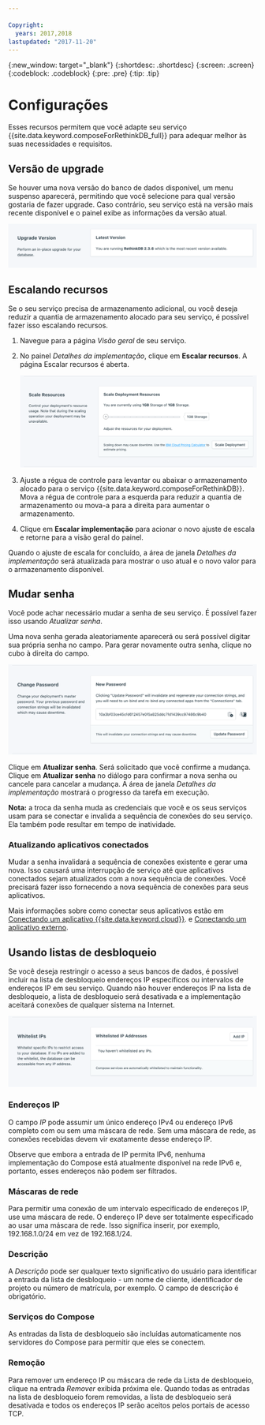 ```yaml
---

Copyright:
  years: 2017,2018
lastupdated: "2017-11-20"
---
```


{:new_window: target="_blank"}
{:shortdesc: .shortdesc}
{:screen: .screen}
{:codeblock: .codeblock}
{:pre: .pre}
{:tip: .tip}

# Configurações

Esses recursos permitem que você adapte seu serviço {{site.data.keyword.composeForRethinkDB_full}} para adequar melhor às suas necessidades e requisitos.


## Versão de upgrade

Se houver uma nova versão do banco de dados disponível, um menu suspenso aparecerá, permitindo que você selecione para qual versão gostaria de fazer upgrade. Caso contrário, seu serviço está na versão mais recente disponível e o painel exibe as informações da versão atual.

![The Version panel](./images/rethink-version-show.png "The Version panel")


## Escalando recursos

Se o seu serviço precisa de armazenamento adicional, ou você deseja reduzir a quantia de armazenamento alocado para seu serviço, é possível fazer isso escalando recursos.

1. Navegue para a página _Visão geral_ de seu serviço.
2. No painel _Detalhes da implementação_, clique em **Escalar recursos**. A página Escalar recursos é aberta.

    ![The Scale Resources page](./images/rethink-scale-show.png "The Scale Resources page")

3. Ajuste a régua de controle para levantar ou abaixar o armazenamento alocado para o serviço {{site.data.keyword.composeForRethinkDB}}. Mova a régua de controle para a esquerda para reduzir a quantia de armazenamento ou mova-a para a direita para aumentar o armazenamento.
4. Clique em **Escalar implementação** para acionar o novo ajuste de escala e retorne para a visão geral do painel. 

Quando o ajuste de escala for concluído, a área de janela _Detalhes da implementação_ será atualizada para mostrar o uso atual e o novo valor para o armazenamento disponível.


## Mudar senha

Você pode achar necessário mudar a senha de seu serviço. É possível fazer isso usando _Atualizar senha_. 

Uma nova senha gerada aleatoriamente aparecerá ou será possível digitar sua própria senha no campo. Para gerar novamente outra senha, clique no cubo à direita do campo. 
  
![Updating the RethinkDB password](./images/rethink-update-password.png "The automatic password generator")

Clique em **Atualizar senha**. Será solicitado que você confirme a mudança. Clique em **Atualizar senha** no diálogo para confirmar a nova senha ou cancele para cancelar a mudança. A área de janela _Detalhes da implementação_ mostrará o progresso da tarefa em execução.

**Nota:** a troca da senha muda as credenciais que você e os seus serviços usam para se conectar e invalida a sequência de conexões do seu serviço. Ela também pode resultar em tempo de inatividade.

### Atualizando aplicativos conectados
Mudar a senha invalidará a sequência de conexões existente e gerar uma nova. Isso causará uma interrupção de serviço até que aplicativos conectados sejam atualizados com a nova sequência de conexões. Você precisará fazer isso fornecendo a nova sequência de conexões para seus aplicativos.

Mais informações sobre como conectar seus aplicativos estão em [Conectando um aplicativo {{site.data.keyword.cloud}}](./connecting-bluemix-app.html).
e [Conectando um aplicativo externo](./connecting-external.html).


## Usando listas de desbloqueio

Se você deseja restringir o acesso a seus bancos de dados, é possível incluir na lista de desbloqueio endereços IP específicos ou intervalos de endereços IP em seu serviço. Quando não houver endereços IP na lista de desbloqueio, a lista de desbloqueio será desativada e a implementação aceitará conexões de qualquer sistema na Internet.

![Whitelisting IPs](./images/rethink-whitelist-show.png "The whitelist fields.")

### Endereços IP
O campo *IP* pode assumir um único endereço IPv4 ou endereço IPv6 completo com ou sem uma máscara de rede. Sem uma máscara de rede, as conexões recebidas devem vir exatamente desse endereço IP. 

Observe que embora a entrada de IP permita IPv6, nenhuma implementação do Compose está atualmente disponível na rede IPv6 e, portanto, esses endereços não podem ser filtrados.

### Máscaras de rede
Para permitir uma conexão de um intervalo especificado de endereços IP, use uma máscara de rede. O endereço IP deve ser totalmente especificado ao usar uma máscara de rede. Isso significa inserir, por exemplo, 192.168.1.0/24 em vez de 192.168.1/24.

### Descrição
A *Descrição* pode ser qualquer texto significativo do usuário para identificar a entrada da lista de desbloqueio - um nome de cliente, identificador de projeto ou número de matrícula, por exemplo. O campo de descrição é obrigatório.

### Serviços do Compose
As entradas da lista de desbloqueio são incluídas automaticamente nos servidores do Compose para permitir que eles se conectem.

### Remoção
Para remover um endereço IP ou máscara de rede da Lista de desbloqueio, clique na entrada *Remover* exibida próxima ele.
Quando todas as entradas na lista de desbloqueio forem removidas, a lista de desbloqueio será desativada e todos os endereços IP serão aceitos pelos portais de acesso TCP. 
